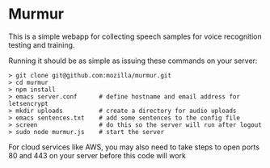 # Murmur
This is a simple webapp for collecting speech samples for voice
recognition testing and training.

Running it should be as simple as issuing these commands on your
server:

```
> git clone git@github.com:mozilla/murmur.git
> cd murmur
> npm install
> emacs server.conf      # define hostname and email address for letsencrypt
> mkdir uploads          # create a directory for audio uploads
> emacs sentences.txt    # add some sentences to the config file
> screen                 # do this so the server will run after logout
> sudo node murmur.js    # start the server
```

For cloud services like AWS, you may also need to take steps to open
ports 80 and 443 on your server before this code will work
